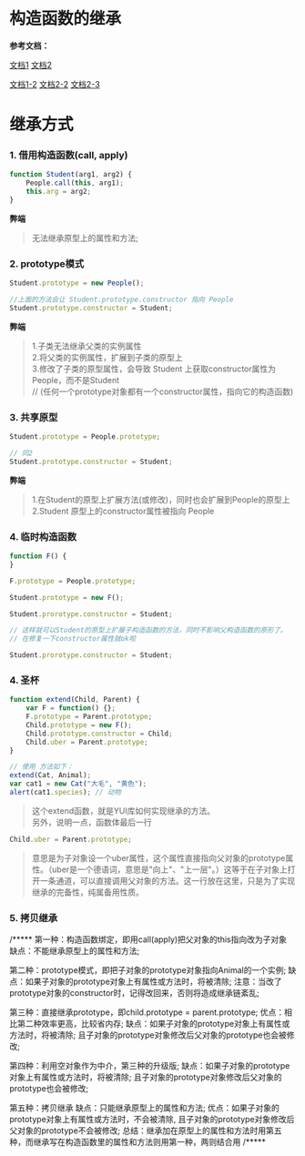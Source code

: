 
# 构造函数的继承

**参考文档：**

[文档1](http://www.ruanyifeng.com/blog/2010/05/object-oriented_javascript_inheritance.html)
[文档2](http://yanhaijing.com/javascript/2014/11/09/object-inherit-of-js/)

[文档1-2](http://www.ruanyifeng.com/blog/2010/05/object-oriented_javascript_inheritance_continued.html)
[文档2-2](http://yanhaijing.com/javascript/2013/08/23/javascript-inheritance-how-to-shoot-yourself-in-the-foot-with-prototypes/)
[文档2-3](http://yanhaijing.com/javascript/2016/07/24/prototype-and-inheritance-of-js/)


# 继承方式

### 1. 借用构造函数(call, apply)

```js
function Student(arg1, arg2) {
	People.call(this, arg1);
	this.arg = arg2;
}
```

**弊端**

> 无法继承原型上的属性和方法;





### 2. prototype模式

```js
Student.prototype = new People();

//上面的方法会让 Student.prototype.constructor 指向 People
Student.prototype.constructor = Student;
```

**弊端**

> 1.子类无法继承父类的实例属性  
> 2.将父类的实例属性，扩展到子类的原型上  
> 3.修改了子类的原型属性，会导致 Student 上获取constructor属性为People，而不是Student  
> // (任何一个prototype对象都有一个constructor属性，指向它的构造函数)


### 3. 共享原型

```js
Student.prototype = People.prototype;

// 同2
Student.prototype.constructor = Student;
```

**弊端**

> 1.在Student的原型上扩展方法(或修改)，同时也会扩展到People的原型上
> 2.Student 原型上的constructor属性被指向 People




### 4. 临时构造函数

```js
function F() {
}

F.prototype = People.prototype;

Student.prototype = new F();

Student.prorotype.constructor = Student;

// 这样就可以Student的原型上扩展子构造函数的方法，同时不影响父构造函数的原形了。
// 在修复一下constructor属性就ok啦

Student.prorotype.constructor = Student;
```


### 4. 圣杯

```js
function extend(Child, Parent) {　　　　
	var F = function() {};
	F.prototype = Parent.prototype;
	Child.prototype = new F();
	Child.prototype.constructor = Child;
	Child.uber = Parent.prototype;
}

// 使用 方法如下：
extend(Cat, Animal);　
var cat1 = new Cat("大毛", "黄色");　
alert(cat1.species); // 动物

```

> 这个extend函数，就是YUI库如何实现继承的方法。  
> 另外，说明一点，函数体最后一行

```js
Child.uber = Parent.prototype;
```

> 意思是为子对象设一个uber属性，这个属性直接指向父对象的prototype属性。（uber是一个德语词，意思是"向上"、"上一层"。）这等于在子对象上打开一条通道，可以直接调用父对象的方法。这一行放在这里，只是为了实现继承的完备性，纯属备用性质。


### 5. 拷贝继承















/*****
第一种：构造函数绑定，即用call(apply)把父对象的this指向改为子对象
缺点：不能继承原型上的属性和方法;

第二种：prototype模式，即把子对象的prototype对象指向Animal的一个实例;
缺点：如果子对象的prototype对象上有属性或方法时，将被清除;
注意：当改了prototype对象的constructor时，记得改回来，否则将造成继承链紊乱;

第三种：直接继承prototype，即child.prototype = parent.prototype;
优点：相比第二种效率更高，比较省内存;
缺点：如果子对象的prototype对象上有属性或方法时，将被清除;
且子对象的prototype对象修改后父对象的prototype也会被修改;

第四种：利用空对象作为中介，第三种的升级版;
缺点：如果子对象的prototype对象上有属性或方法时，将被清除;
且子对象的prototype对象修改后父对象的prototype也会被修改;

第五种：拷贝继承
缺点：只能继承原型上的属性和方法;
优点：如果子对象的prototype对象上有属性或方法时，不会被清除,
且子对象的prototype对象修改后父对象的prototype不会被修改;
总结：继承加在原型上的属性和方法时用第五种，而继承写在构造函数里的属性和方法则用第一种，两则结合用
/*****
